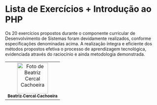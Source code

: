 # Lista de Exercícios + Introdução ao PHP
  Os 20 exercícios propostos durante o componente curricular de Desenvolvimento de Sistemas foram devidamente realizados, conforme especificações denominadas acima. A realização íntegra e eficiente dos métodos propostos efetiva o processo de aprendizagem tecnológica, evidenciada através do raciocínio e ainda metodologia demonstrada.

<table>
  <tr>
    <td align="center">
      <a href="#" title="Fotografia Pessoal">
        <img src="/src/assests/img/Foto1.png" width="100px;" alt="Foto de Beatriz Cercal Cachoeira"/><br>
        <sub>
          <b>Beatriz Cercal Cachoeira</b>
        </sub>
      </a>
    </td>
